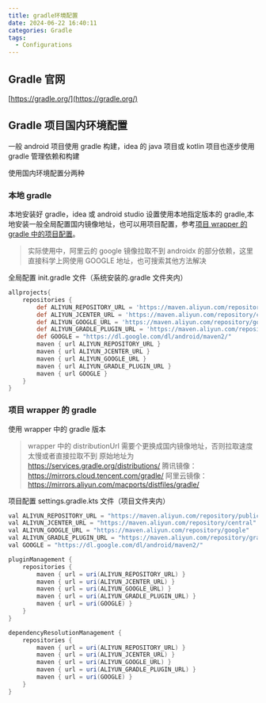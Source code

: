 ```yaml
---
title: gradle环境配置
date: 2024-06-22 16:40:11
categories: Gradle
tags:
  - Configurations
---
```


## Gradle 官网

[https://gradle.org/](https://gradle.org/)

## Gradle 项目国内环境配置

一般 android 项目使用 gradle 构建，idea 的 java 项目或 kotlin 项目也逐步使用 gradle 管理依赖和构建

使用国内环境配置分两种

### 本地 gradle

本地安装好 gradle，idea 或 android studio 设置使用本地指定版本的 gradle,本地安装一般全局配置国内镜像地址，也可以用项目配置，参考[项目 wrapper 的 gradle 中的项目配置](#项目-wrapper-的-gradle)。

> 实际使用中，阿里云的 google 镜像拉取不到 androidx 的部分依赖，这里直接科学上网使用 GOOGLE 地址，也可搜索其他方法解决

全局配置 init.gradle 文件（系统安装的.gradle 文件夹内）

```gradle
allprojects{
    repositories {
        def ALIYUN_REPOSITORY_URL = 'https://maven.aliyun.com/repository/public'
        def ALIYUN_JCENTER_URL = 'https://maven.aliyun.com/repository/central'
        def ALIYUN_GOOGLE_URL = 'https://maven.aliyun.com/repository/google'
        def ALIYUN_GRADLE_PLUGIN_URL = 'https://maven.aliyun.com/repository/gradle-plugin'
        def GOOGLE = "https://dl.google.com/dl/android/maven2/"
        maven { url ALIYUN_REPOSITORY_URL }
        maven { url ALIYUN_JCENTER_URL }
        maven { url ALIYUN_GOOGLE_URL }
        maven { url ALIYUN_GRADLE_PLUGIN_URL }
        maven { url GOOGLE }
    }
}
```

### 项目 wrapper 的 gradle

使用 wrapper 中的 gradle 版本

> wrapper 中的 distributionUrl 需要个更换成国内镜像地址，否则拉取速度太慢或者直接拉取不到
> 原始地址为 https://services.gradle.org/distributions/
> 腾讯镜像：https://mirrors.cloud.tencent.com/gradle/
> 阿里云镜像：https://mirrors.aliyun.com/macports/distfiles/gradle/

项目配置 settings.gradle.kts 文件（项目文件夹内）

```gradle
val ALIYUN_REPOSITORY_URL = "https://maven.aliyun.com/repository/public"
val ALIYUN_JCENTER_URL = "https://maven.aliyun.com/repository/central"
val ALIYUN_GOOGLE_URL = "https://maven.aliyun.com/repository/google"
val ALIYUN_GRADLE_PLUGIN_URL = "https://maven.aliyun.com/repository/gradle-plugin"
val GOOGLE = "https://dl.google.com/dl/android/maven2/"

pluginManagement {
    repositories {
        maven { url = uri(ALIYUN_REPOSITORY_URL) }
        maven { url = uri(ALIYUN_JCENTER_URL) }
        maven { url = uri(ALIYUN_GOOGLE_URL) }
        maven { url = uri(ALIYUN_GRADLE_PLUGIN_URL) }
        maven { url = uri(GOOGLE) }
    }
}

dependencyResolutionManagement {
    repositories {
        maven { url = uri(ALIYUN_REPOSITORY_URL) }
        maven { url = uri(ALIYUN_JCENTER_URL) }
        maven { url = uri(ALIYUN_GOOGLE_URL) }
        maven { url = uri(ALIYUN_GRADLE_PLUGIN_URL) }
        maven { url = uri(GOOGLE) }
    }
}
```
